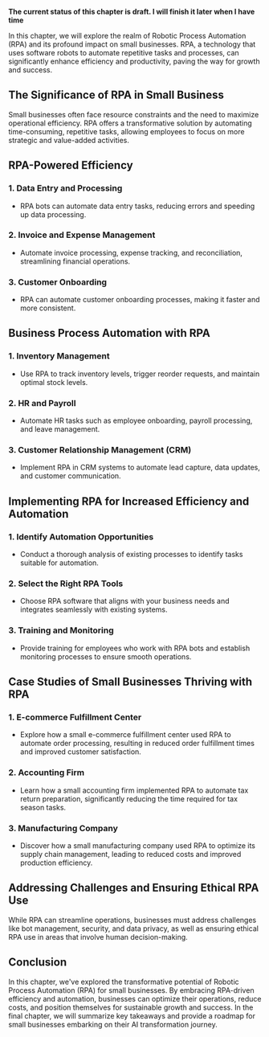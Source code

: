 **The current status of this chapter is draft. I will finish it later when I have time**

In this chapter, we will explore the realm of Robotic Process Automation (RPA) and its profound impact on small businesses. RPA, a technology that uses software robots to automate repetitive tasks and processes, can significantly enhance efficiency and productivity, paving the way for growth and success.

The Significance of RPA in Small Business
-----------------------------------------

Small businesses often face resource constraints and the need to maximize operational efficiency. RPA offers a transformative solution by automating time-consuming, repetitive tasks, allowing employees to focus on more strategic and value-added activities.

RPA-Powered Efficiency
----------------------

### 1. **Data Entry and Processing**

* RPA bots can automate data entry tasks, reducing errors and speeding up data processing.

### 2. **Invoice and Expense Management**

* Automate invoice processing, expense tracking, and reconciliation, streamlining financial operations.

### 3. **Customer Onboarding**

* RPA can automate customer onboarding processes, making it faster and more consistent.

Business Process Automation with RPA
------------------------------------

### 1. **Inventory Management**

* Use RPA to track inventory levels, trigger reorder requests, and maintain optimal stock levels.

### 2. **HR and Payroll**

* Automate HR tasks such as employee onboarding, payroll processing, and leave management.

### 3. **Customer Relationship Management (CRM)**

* Implement RPA in CRM systems to automate lead capture, data updates, and customer communication.

Implementing RPA for Increased Efficiency and Automation
--------------------------------------------------------

### 1. **Identify Automation Opportunities**

* Conduct a thorough analysis of existing processes to identify tasks suitable for automation.

### 2. **Select the Right RPA Tools**

* Choose RPA software that aligns with your business needs and integrates seamlessly with existing systems.

### 3. **Training and Monitoring**

* Provide training for employees who work with RPA bots and establish monitoring processes to ensure smooth operations.

Case Studies of Small Businesses Thriving with RPA
--------------------------------------------------

### 1. **E-commerce Fulfillment Center**

* Explore how a small e-commerce fulfillment center used RPA to automate order processing, resulting in reduced order fulfillment times and improved customer satisfaction.

### 2. **Accounting Firm**

* Learn how a small accounting firm implemented RPA to automate tax return preparation, significantly reducing the time required for tax season tasks.

### 3. **Manufacturing Company**

* Discover how a small manufacturing company used RPA to optimize its supply chain management, leading to reduced costs and improved production efficiency.

Addressing Challenges and Ensuring Ethical RPA Use
--------------------------------------------------

While RPA can streamline operations, businesses must address challenges like bot management, security, and data privacy, as well as ensuring ethical RPA use in areas that involve human decision-making.

Conclusion
----------

In this chapter, we've explored the transformative potential of Robotic Process Automation (RPA) for small businesses. By embracing RPA-driven efficiency and automation, businesses can optimize their operations, reduce costs, and position themselves for sustainable growth and success. In the final chapter, we will summarize key takeaways and provide a roadmap for small businesses embarking on their AI transformation journey.
